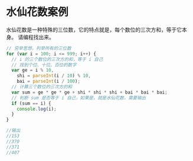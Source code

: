 # 水仙花数案例

水仙花数是一种特殊的三位数，它的特点就是，每个数位的三次方和，等于它本身。
请编程找出来。

```js
// 穷举思想，列举所有的三位数
for (var i = 100; i <= 999; i++) {
  // i 的三个数位的三次方的和，等于 i 自己
  // 找到个位、十位、百位的数字
  var ge = i % 10,
    shi = parseInt(i / 10) % 10,
    bai = parseInt(i / 100);
  // 计算三个数位的三次方的和
  var sum = ge * ge * ge + shi * shi * shi + bai * bai * bai;
  // 判断 sum 是否等于 i 自己，如果是，就是水仙花数，需要输出
  if (sum == i) {
    console.log(i);
  }
}
```

```js
//输出
//153
//370
//371
//407
```
